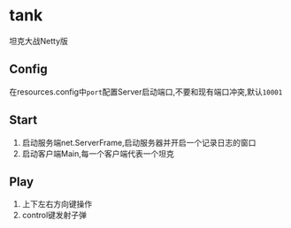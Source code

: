 # tank
坦克大战Netty版
## Config
在resources.config中`port`配置Server启动端口,不要和现有端口冲突,默认`10001`
## Start
1. 启动服务端net.ServerFrame,启动服务器并开启一个记录日志的窗口
2. 启动客户端Main,每一个客户端代表一个坦克
## Play
1. 上下左右方向键操作
2. control键发射子弹
